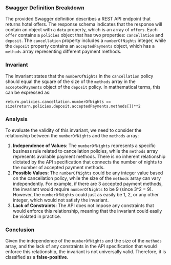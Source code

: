### Swagger Definition Breakdown
The provided Swagger definition describes a REST API endpoint that returns hotel offers. The response schema indicates that the response will contain an object with a `data` property, which is an array of `offers`. Each `offer` contains a `policies` object that has two properties: `cancellation` and `deposit`. The `cancellation` property includes a `numberOfNights` integer, while the `deposit` property contains an `acceptedPayments` object, which has a `methods` array representing different payment methods.

### Invariant
The invariant states that the `numberOfNights` in the `cancellation` policy should equal the square of the size of the `methods` array in the `acceptedPayments` object of the `deposit` policy. In mathematical terms, this can be expressed as:

`return.policies.cancellation.numberOfNights == size(return.policies.deposit.acceptedPayments.methods[])**2`

### Analysis
To evaluate the validity of this invariant, we need to consider the relationship between the `numberOfNights` and the `methods` array:
1. **Independence of Values**: The `numberOfNights` represents a specific business rule related to cancellation policies, while the `methods` array represents available payment methods. There is no inherent relationship dictated by the API specification that connects the number of nights to the number of accepted payment methods.
2. **Possible Values**: The `numberOfNights` could be any integer value based on the cancellation policy, while the size of the `methods` array can vary independently. For example, if there are 3 accepted payment methods, the invariant would require `numberOfNights` to be 9 (since 3^2 = 9). However, the `numberOfNights` could just as easily be 1, 2, or any other integer, which would not satisfy the invariant.
3. **Lack of Constraints**: The API does not impose any constraints that would enforce this relationship, meaning that the invariant could easily be violated in practice.

### Conclusion
Given the independence of the `numberOfNights` and the size of the `methods` array, and the lack of any constraints in the API specification that would enforce this relationship, the invariant is not universally valid. Therefore, it is classified as a **false-positive**.
